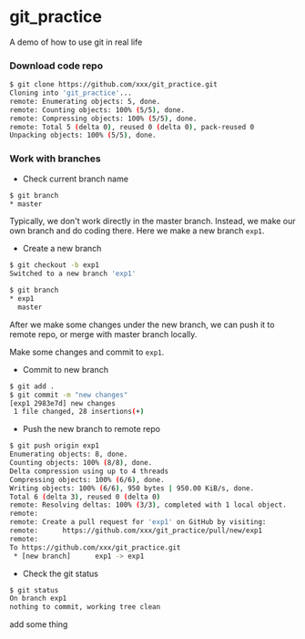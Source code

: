 # git_practice
A demo of how to use git in real life


### Download code repo
```bash
$ git clone https://github.com/xxx/git_practice.git
Cloning into 'git_practice'...
remote: Enumerating objects: 5, done.
remote: Counting objects: 100% (5/5), done.
remote: Compressing objects: 100% (5/5), done.
remote: Total 5 (delta 0), reused 0 (delta 0), pack-reused 0
Unpacking objects: 100% (5/5), done.
```
### Work with branches

* Check current branch name
```bash
$ git branch
* master
```
Typically, we don't work directly in the master branch. Instead, we make our own branch and do coding there. Here we make a new branch `exp1`.

* Create a new branch
```bash
$ git checkout -b exp1
Switched to a new branch 'exp1'

$ git branch
* exp1
  master
```

After we make some changes under the new branch, we can push it to remote repo, or merge with master branch locally.

Make some changes and commit to `exp1`.
* Commit to new branch
```bash
$ git add .
$ git commit -m "new changes"
[exp1 2983e7d] new changes
 1 file changed, 28 insertions(+)
```
* Push the new branch to remote repo
```bash
$ git push origin exp1
Enumerating objects: 8, done.
Counting objects: 100% (8/8), done.
Delta compression using up to 4 threads
Compressing objects: 100% (6/6), done.
Writing objects: 100% (6/6), 950 bytes | 950.00 KiB/s, done.
Total 6 (delta 3), reused 0 (delta 0)
remote: Resolving deltas: 100% (3/3), completed with 1 local object.
remote:
remote: Create a pull request for 'exp1' on GitHub by visiting:
remote:      https://github.com/xxx/git_practice/pull/new/exp1
remote:
To https://github.com/xxx/git_practice.git
 * [new branch]      exp1 -> exp1
```

* Check the git status
```bash
$ git status
On branch exp1
nothing to commit, working tree clean
```

add some thing
